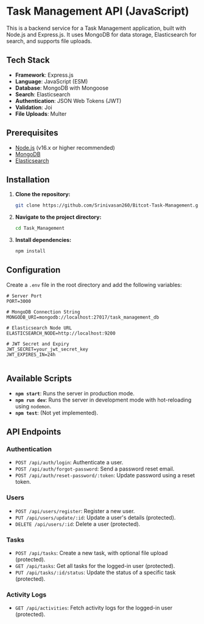 # Task Management API (JavaScript)

This is a backend service for a Task Management application, built with Node.js and Express.js. It uses MongoDB for data storage, Elasticsearch for search, and supports file uploads.

## Tech Stack

-   **Framework**: Express.js
-   **Language**: JavaScript (ESM)
-   **Database**: MongoDB with Mongoose
-   **Search**: Elasticsearch
-   **Authentication**: JSON Web Tokens (JWT)
-   **Validation**: Joi
-   **File Uploads**: Multer


## Prerequisites

-   [Node.js](https://nodejs.org/) (v16.x or higher recommended)
-   [MongoDB](https://www.mongodb.com/)
-   [Elasticsearch](https://www.elastic.co/elasticsearch/)

## Installation

1.  **Clone the repository:**
    ```bash
    git clone https://github.com/Srinivasan260/Bitcot-Task-Management.git
    ```
2.  **Navigate to the project directory:**
    ```bash
    cd Task_Management
    ```
3.  **Install dependencies:**
    ```bash
    npm install
    ```

## Configuration

Create a `.env` file in the root directory and add the following variables:

```env
# Server Port
PORT=3000

# MongoDB Connection String
MONGODB_URI=mongodb://localhost:27017/task_management_db

# Elasticsearch Node URL
ELASTICSEARCH_NODE=http://localhost:9200

# JWT Secret and Expiry
JWT_SECRET=your_jwt_secret_key
JWT_EXPIRES_IN=24h


```

## Available Scripts

-   **`npm start`**: Runs the server in production mode.
-   **`npm run dev`**: Runs the server in development mode with hot-reloading using `nodemon`.
-   **`npm test`**: (Not yet implemented).

## API Endpoints

### Authentication

-   `POST /api/auth/login`: Authenticate a user.
-   `POST /api/auth/forgot-password`: Send a password reset email.
-   `POST /api/auth/reset-password/:token`: Update password using a reset token.

### Users

-   `POST /api/users/register`: Register a new user.
-   `PUT /api/users/update/:id`: Update a user's details (protected).
-   `DELETE /api/users/:id`: Delete a user (protected).

### Tasks

-   `POST /api/tasks`: Create a new task, with optional file upload (protected).
-   `GET /api/tasks`: Get all tasks for the logged-in user (protected).
-   `PUT /api/tasks/:id/status`: Update the status of a specific task (protected).

### Activity Logs

-   `GET /api/activities`: Fetch activity logs for the logged-in user (protected).